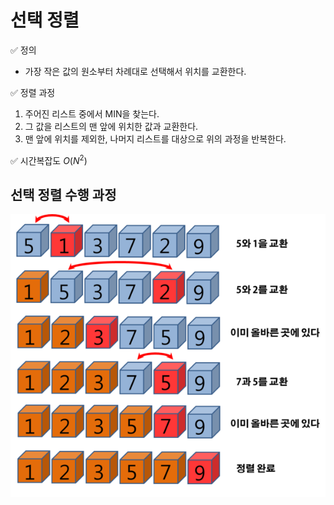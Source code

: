 # 선택 정렬

✅ 정의 

- 가장 작은 값의 원소부터 차례대로 선택해서 위치를 교환한다. 
  

✅ 정렬 과정 

1. 주어진 리스트 중에서 MIN을 찾는다. 
2. 그 값을 리스트의 맨 앞에 위치한 값과 교환한다. 
3. 맨 앞에 위치를 제외한, 나머지 리스트를 대상으로 위의 과정을 반복한다. 

✅ 시간복잡도 $O(N^2)$

## 선택 정렬 수행 과정 

![alt text](img/img-selectsort.png)